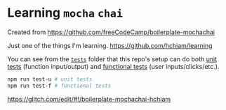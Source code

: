 # Learning `mocha` `chai`

Created from https://github.com/freeCodeCamp/boilerplate-mochachai

Just one of the things I'm learning. https://github.com/hchiam/learning

You can see from the [`tests`](https://github.com/hchiam/boilerplate-mochachai/tree/gomix/tests) folder that this repo's setup can do both [unit tests](https://github.com/hchiam/boilerplate-mochachai/blob/gomix/tests/1_unit-tests.js) (function input/output) and [functional tests](https://github.com/hchiam/boilerplate-mochachai/blob/gomix/tests/1_unit-tests.js) (user inputs/clicks/etc.).

```bash
npm run test-u # unit tests
npm run test-f # functional tests
```

https://glitch.com/edit/#!/boilerplate-mochachai-hchiam
